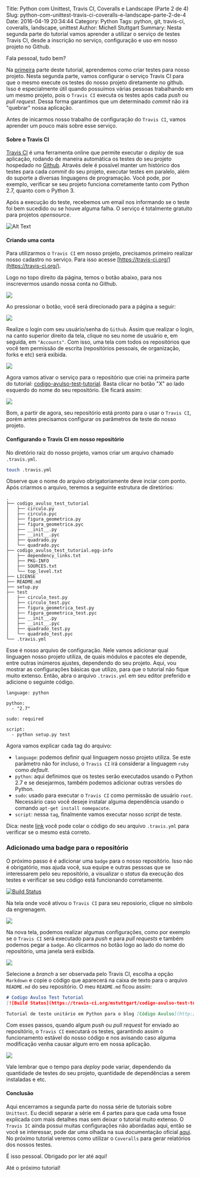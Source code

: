 Title: Python com Unittest, Travis CI, Coveralls e Landscape (Parte 2 de 4)
Slug: python-com-unittest-travis-ci-coveralls-e-landscape-parte-2-de-4
Date: 2016-04-19 20:34:44
Category: Python
Tags: python, git, travis-ci, coveralls, landscape, unittest
Author: Michell Stuttgart
Summary: Nesta segunda parte do tutorial vamos aprender a utilizar o serviço de testes Travis CI, desde a inscrição no serviço, configuração e uso em nosso projeto no Github.

Fala pessoal, tudo bem?

Na [primeira](python-com-unittest-travis-ci-coveralls-e-landscape-parte-1-de-4.html) parte deste tutorial, aprendemos como criar testes para nosso projeto. Nesta segunda parte, vamos configurar o serviço Travis CI para que o mesmo execute os testes do nosso projeto diretamente no github. Isso é especialmente útil quando possuímos várias pessoas trabalhando em um mesmo projeto, pois o `Travis CI` executa os testes após cada *push* ou *pull request*. Dessa forma garantimos que um determinado *commit* não irá "quebrar" nossa aplicação.

Antes de inicarmos nosso trabalho de configuração do `Travis CI`, vamos aprender um pouco mais sobre esse serviço.

#### Sobre o Travis CI

[Travis CI](https://travis-ci.org/) é uma ferramenta online que permite executar o *deploy* de sua aplicação, rodando de maneira automática os testes do seu projeto hospedado no [Github](https://github.com/). Através dele é possível manter um histórico dos testes para cada *commit* do seu projeto, executar testes em paralelo, além do suporte a diversas linguagens de programação. Você pode, por exemplo, verificar se seu projeto funciona corretamente tanto com Python 2.7, quanto com o Python 3.

Após a execução do teste, recebemos um email nos informando se o teste foi bem sucedido ou se houve alguma falha. O serviço é totalmente gratuito para projetos *opensource*.

![Alt Text](images/mstuttgart/snapshot_24.png)

#### Criando uma conta

Para utilizarmos o `Travis CI` em nosso projeto, precisamos primeiro realizar nosso cadastro no serviço. Para isso acesse [https://travis-ci.org/](https://travis-ci.org/).

Logo no topo direito da página, temos o botão abaixo, para nos inscrevermos usando nossa conta no Github.

![](images/mstuttgart/snapshot_25.png)

Ao pressionar o botão, você será direcionado para a página a seguir:

![](images/mstuttgart/snapshot_26.png)

Realize o login com seu usuário/senha do `Github`. Assim que realizar o login, na canto superior direito da tela, clique no seu nome de usuário e, em seguida, em `"Accounts"`. Com isso, uma tela com todos os repositórios que você tem permissão de escrita (repositórios pessoais, de organização, forks e etc) será exibida.

![](images/mstuttgart/snapshot_27.png)

Agora vamos ativar o serviço para o repositório que criei na primeira parte do tutorial: [codigo-avulso-test-tutorial](https://github.com/mstuttgart/codigo-avulso-test-tutorial). Basta clicar no botão "X" ao lado esquerdo do nome do seu repositório. Ele ficará assim:

![](images/mstuttgart/snapshot_28.png)

Bom, a partir de agora, seu repositório está pronto para o usar o `Travis CI`, porém antes precisamos configurar os parâmetros de teste do nosso projeto.

#### Configurando o Travis CI em nosso repositório

No diretório raiz do nosso projeto, vamos criar um arquivo chamado `.travis.yml`.

```bash
touch .travis.yml
```
 Observe que o nome do arquivo obrigatoriamente deve inciar com ponto. Após criarmos o arquivo, teremos a seguinte estrutura de diretórios:

```
.
├── codigo_avulso_test_tutorial
│   ├── circulo.py
│   ├── circulo.pyc
│   ├── figura_geometrica.py
│   ├── figura_geometrica.pyc
│   ├── __init__.py
│   ├── __init__.pyc
│   ├── quadrado.py
│   └── quadrado.pyc
├── codigo_avulso_test_tutorial.egg-info
│   ├── dependency_links.txt
│   ├── PKG-INFO
│   ├── SOURCES.txt
│   └── top_level.txt
├── LICENSE
├── README.md
├── setup.py
├── test
│   ├── circulo_test.py
│   ├── circulo_test.pyc
│   ├── figura_geometrica_test.py
│   ├── figura_geometrica_test.pyc
│   ├── __init__.py
│   ├── __init__.pyc
│   ├── quadrado_test.py
│   └── quadrado_test.pyc
└── .travis.yml
```

Esse é nosso arquivo de configuração. Nele vamos adicionar qual linguagen nosso projeto utiliza, de quais módulos e pacotes ele depende, entre outras inúmeros ajustes, dependendo do seu projeto. Aqui, vou mostrar as configurações básicas que utilizo, para que o tutorial não fique muito extenso. Então, abra o arquivo `.travis.yml` em seu editor preferido e adicione o seguinte código.

```travis
language: python

python:
  - "2.7"

sudo: required

script:
  - python setup.py test

```
 Agora vamos explicar cada tag do arquivo:

* `language`: podemos definir qual linguagem nosso projeto utiliza. Se este parâmetro não for incluso, o `Travis CI` irá considerar a linguagem `ruby` como *default*.
* `python`: aqui definimos que os testes serão executados usando o Python 2.7 e se desejarmos, também podemos adicionar outras versões do Python.
* `sudo`: usado para executar o `Travis CI` como permissão de usuário `root`. Necessário caso você deseje instalar alguma dependência usando o comando `apt-get install nomepacote`.
* `script`: nessa `tag`, finalmente vamos executar nosso *script* de teste.

Dica: neste [link](http://lint.travis-ci.org/) você pode colar o código do seu arquivo `.travis.yml` para verificar se o mesmo está correto.

### Adicionado uma badge para o repositório
O próximo passo é é adicionar uma `badge` para o nosso repositório. Isso não é obrigatório, mas ajuda você, sua equipe e outras pessoas que se interessarem pelo seu repositório, a visualizar o *status* da execução dos testes e verificar se seu código está funcionando corretamente.

[![Build Status](https://travis-ci.org/mstuttgart/codigo-avulso-test-tutorial.svg?branch=master)](https://travis-ci.org/mstuttgart/codigo-avulso-test-tutorial)

Na tela onde você ativou o `Travis CI` para seu reposiorio, clique no símbolo da engrenagem.

![](images/mstuttgart/snapshot_28.png)

Na nova tela, podemos realizar algumas configurações, como por exemplo se o `Travis CI` será executado para *push* e para *pull requests* e também podemos pegar a `badge`. Ao clicarmos no botão logo ao lado do nome do repositório, uma janela será exibida.

![](images/mstuttgart/snapshot_30.png)

Selecione a *branch* a ser observada pelo Travis CI, escolha a opção `Markdown` e copie o código que aparecerá na caixa de texto para o arquivo `README.md` do seu repositório. O meu `README.md` ficou assim:

```markdown
# Codigo Avulso Test Tutorial
[![Build Status](https://travis-ci.org/mstuttgart/codigo-avulso-test-tutorial.svg?branch=master)](https://travis-ci.org/mstuttgart/codigo-avulso-test-tutorial)

Tutorial de teste unitário em Python para o blog [Código Avulso](http://codigoavulso.com.br/).
```

Com esses passos, quando algum *push* ou *pull request* for enviado ao repositório, o `Travis CI` executará os testes, garantindo assim o funcionamento estável do nosso código e nos avisando caso alguma modificação venha causar algum erro em nossa aplicação.

![](images/mstuttgart/snapshot_31.png)

Vale lembrar que o tempo para *deploy* pode variar, dependendo da quantidade de testes do seu projeto, quantidade de dependências a serem instaladas e etc.

#### Conclusão

Aqui encerramos a segunda parte do nossa série de tutoriais sobre `Unittest`. Eu decidi separar a série em 4 partes para que cada uma fosse explicada com mais detalhes mas sem deixar o tutorial muito extenso. O `Travis IC` ainda possui muitas configurações não abordadas aqui, então se você se interessar, pode dar uma olhada na sua documentação oficial [aqui](https://docs.travis-ci.com/). No próximo tutorial veremos como utilizar o `Coveralls` para gerar relatórios dos nossos testes.

É isso pessoal. Obrigado por ler até aqui!

Até o próximo tutorial!
